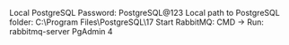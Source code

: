 Local PostgreSQL Password: PostgreSQL@123
Local path to PostgreSQL folder: C:\Program Files\PostgreSQL\17
Start RabbitMQ: CMD -> Run: rabbitmq-server
PgAdmin 4